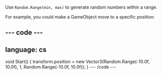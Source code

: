 Use `Random.Range(min, max)` to generate random numbers within a range. 

For example, you could make a GameObject move to a specific position:

--- code ---
---
language: cs
---
void Start()
{
   transform.position = new Vector3(Random.Range(-10.0f, 10.0f), 1, Random.Range(-10.0f, 10.0f));
}
--- /code ---

